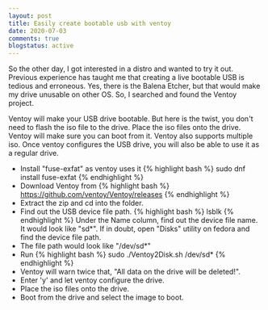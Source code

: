 ```yaml
---
layout: post
title: Easily create bootable usb with ventoy
date: 2020-07-03
comments: true
blogstatus: active
---
```


So the other day, I got interested in a distro and wanted to try it out. Previous experience has taught me that creating a live bootable USB is tedious and erroneous. Yes, there is the Balena Etcher, but that would make my drive unusable on other OS. So, I searched and found the Ventoy project.

Ventoy will make your USB drive bootable. But here is the twist, you don't need to flash the iso file to the drive. Place the iso files onto the drive. Ventoy will make sure you can boot from it. Ventoy also supports multiple iso. Once ventoy configures the USB drive, you will also be able to use it as a regular drive.
* Install "fuse-exfat" as ventoy uses it
{% highlight bash %}
	sudo dnf install fuse-exfat
{% endhighlight %}
* Download Ventoy from 
{% highlight bash %}
        https://github.com/ventoy/Ventoy/releases
{% endhighlight %}
* Extract the zip and cd into the folder.
* Find out the USB device file path. 
{% highlight bash %}
	lsblk
{% endhighlight %}
Under the Name column, find out the device file name. It would look like "sd*". If in doubt, open "Disks" utility on fedora and find the device file path. 
* The file path would look like "/dev/sd*" 
* Run 
{% highlight bash %}
	sudo ./Ventoy2Disk.sh /dev/sd*
{% endhighlight %}
* Ventoy will warn twice that, "All data on the drive will be deleted!". 
* Enter 'y' and let ventoy configure the drive. 
* Place the iso files onto the drive.
* Boot from the drive and select the image to boot.

